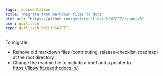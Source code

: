 ```yaml
---
tags: ,documentation
title: "Migrate from markdown files to docs"
html_url: "https://github.com/gvilitechltd/LibSWIFFT/issues/5"
user: gvilitech
repo: gvilitechltd/LibSWIFFT
---
```


To migrate:
* Remove old markdown files (contributing, release-checklist, roadmap) at the root directory
* Change the readme file to include a brief and a pointer to https://libswifft.readthedocs.io/
